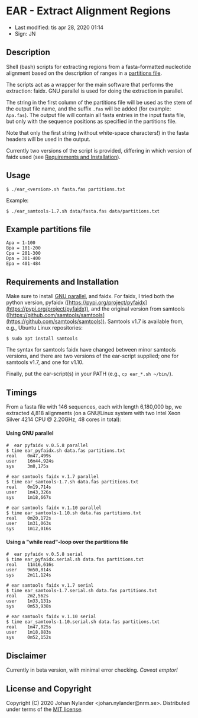 # EAR - Extract Alignment Regions

- Last modified: tis apr 28, 2020  01:14
- Sign: JN

## Description

Shell (bash) scripts for extracting regions from a fasta-formatted nucleotide
alignment based on the description of ranges in a [partitions
file](#example-partitions-file).

The scripts act as a wrapper for the main software that performs the
extraction: faidx. GNU parallel is used for doing the extraction in parallel.

The string in the first column of the partitions file will be used as the stem
of the output file name, and the suffix `.fas` will be added (for example:
`Apa.fas`). The output file will contain all fasta entries in the input fasta
file, but only with the sequence positions as specified in the partitions file.

Note that only the first string (without white-space characters!) in the fasta
headers will be used in the output.

Currently two versions of the script is provided, differing in which version of
faidx used (see [Requirements and
Installation](#requirements-and-installation)).

## Usage

    $ ./ear_<version>.sh fasta.fas partitions.txt

Example:

    $ ./ear_samtools-1.7.sh data/fasta.fas data/partitions.txt

## Example partitions file

    Apa = 1-100
    Bpa = 101-200
    Cpa = 201-300
    Dpa = 301-400
    Epa = 401-484

## Requirements and Installation

Make sure to install [GNU parallel](https://www.gnu.org/software/parallel/),
and faidx. For faidx, I tried both the python version, pyfaidx
([https://pypi.org/project/pyfaidx](https://pypi.org/project/pyfaidx)), and the
original version from samtools
([https://github.com/samtools/samtools](https://github.com/samtools/samtools)).
Samtools v1.7 is available from, e.g., Ubuntu Linux repositories:

    $ sudo apt install samtools

The syntax for samtools faidx have changed between minor samtools versions, and
there are two versions of the ear-script supplied; one for samtools v1.7, and
one for v1.10.

Finally, put the ear-script(s) in your PATH (e.g., `cp ear_*.sh ~/bin/`).

## Timings 

From a fasta file with 146 sequences, each with length 6,180,000 bp, we
extracted 4,818 alignments (on a GNU/Linux system with two Intel Xeon Silver
4214 CPU @ 2.20GHz, 48 cores in total):

#### Using GNU parallel

    #  ear pyfaidx v.0.5.8 parallel
    $ time ear_pyfaidx.sh data.fas partitions.txt
    real    0m47,499s
    user    16m44,924s
    sys     3m8,175s

    # ear samtools faidx v.1.7 parallel
    $ time ear_samtools-1.7.sh data.fas partitions.txt
    real    0m19,714s
    user    1m43,326s
    sys     1m18,667s

    # ear samtools faidx v.1.10 parallel
    $ time ear_samtools-1.10.sh data.fas partitions.txt
    real    0m20,172s
    user    1m31,063s
    sys     1m12,016s

#### Using a "while read"-loop over the partitions file

    #  ear pyfaidx v.0.5.8 serial
    $ time ear_pyfaidx.serial.sh data.fas partitions.txt
    real    11m16,616s
    user    9m50,814s
    sys     2m11,124s

    # ear samtools faidx v.1.7 serial
    $ time ear_samtools-1.7.serial.sh data.fas partitions.txt
    real    2m2,562s
    user    1m33,131s
    sys     0m53,938s

    # ear samtools faidx v.1.10 serial
    $ time ear_samtools-1.10.serial.sh data.fas partitions.txt
    real    1m47,825s
    user    1m18,883s
    sys     0m52,152s

## Disclaimer

Currently in beta version, with minimal error checking. *Caveat emptor!*

## License and Copyright

Copyright (C) 2020 Johan Nylander <johan.nylander\@nrm.se>.
Distributed under terms of the [MIT license](LICENSE).
